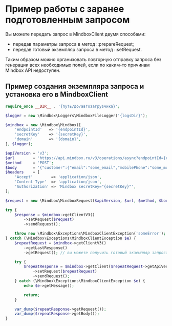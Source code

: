 # Пример работы с заранее подготовленным запросом

Вы можете передать запрос в MindboxClient двумя способами:
 * передав параметры запроса в метод ::prepareRequest;
 * передав готовый экземпляр запроса в метод ::setRequest.
 
 Таким образом можно организовать повторную отправку запроса без генерации всех необходимых полей, если по каким-то причинам Mindbox API недоступен.

## Пример создания экземпляра запроса и установка его в MindboxClient

``` php
require_once __DIR__ . '{путь/до/автозагрузчика}';

$logger = new \Mindbox\Loggers\MindboxFileLogger('{logsDir}');

$mindbox = new \Mindbox\Mindbox([
    'endpointId'   => '{endpointId}',
    'secretKey'    => '{secretKey}',
    'domain'       => '{domain}',
], $logger);

$apiVersion = 'v3';
$url        = 'https://api.mindbox.ru/v3/operations/async?endpointId={endpointId}&operation={operation}';
$method     = 'POST';
$body       = '{"customer":{"email":"some_email","mobilePhone":"some_mobilePhone","ids":{"bitrixId":"123456","mindboxId":"1028"}}}';
$headers    = [
    'Accept'        => 'application/json',
    'Content-Type'  => 'application/json',
    'Authorization' => 'Mindbox secretKey="{secretKey}"',
];

$request = new \Mindbox\MindboxRequest($apiVersion, $url, $method, $body, $headers); // вы можете собрать экземпляр запроса вручную при необходимости

try {
    $response = $mindbox->getClientV3()
        ->setRequest($request)
        ->sendRequest();

    throw new \Mindbox\Exceptions\MindboxClientException('someError');
} catch (\Mindbox\Exceptions\MindboxClientException $e) {
    $repeatRequest = $mindbox->getClientV3()
        ->getLastResponse()
        ->getRequest(); // вы можете получить готовый экземпляр запроса из MindboxClient или любого хелпера

    try {
        $repeatResponse = $mindbox->getClient($repeatRequest->getApiVersion()) // получаем нужную для запроса версию клиента
            ->setRequest($repeatRequest)
            ->sendRequest();
    } catch (\Mindbox\Exceptions\MindboxClientException $e) {
        echo $e->getMessage();

        return;
    }

    var_dump($repeatResponse->getRequest());
    var_dump($repeatResponse->getBody());
}
```